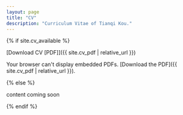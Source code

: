 ```yaml
---
layout: page
title: "CV"
description: "Curriculum Vitae of Tianqi Kou."
---
```


<div class="cv-page" markdown="1">
{% if site.cv_available %}

[Download CV [PDF]]({{ site.cv_pdf | relative_url }})

<div class="cv-container">
  <object data="{{ site.cv_pdf | relative_url }}" type="application/pdf" width="100%" height="100%">
    Your browser can't display embedded PDFs. [Download the PDF]({{ site.cv_pdf | relative_url }}).
  </object>
</div>

{% else %}

content coming soon

{% endif %}
</div>


